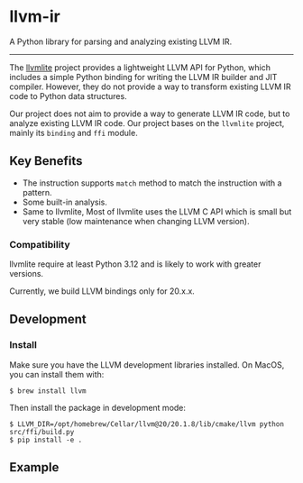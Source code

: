 # llvm-ir

A Python library for parsing and analyzing existing LLVM IR.

-----------------------------------------------------------

The [llvmlite](https://github.com/numba/llvmlite) project provides a lightweight LLVM API for Python, which includes a simple Python binding for writing the LLVM IR builder and JIT compiler.
However, they do not provide a way to transform existing LLVM IR code to Python data structures.

Our project does not aim to provide a way to generate LLVM IR code, but to analyze existing LLVM IR code.
Our project bases on the `llvmlite` project, mainly its `binding` and `ffi` module.

## Key Benefits

* The instruction supports `match` method to match the instruction with a pattern.
* Some built-in analysis.
* Same to llvmlite, Most of llvmlite uses the LLVM C API which is small but very stable
  (low maintenance when changing LLVM version).

### Compatibility

llvmlite require at least Python 3.12 and is likely to work with greater versions.

Currently, we build LLVM bindings only for 20.x.x.

## Development

### Install

Make sure you have the LLVM development libraries installed.
On MacOS, you can install them with:

    $ brew install llvm
  
Then install the package in development mode:

    $ LLVM_DIR=/opt/homebrew/Cellar/llvm@20/20.1.8/lib/cmake/llvm python src/ffi/build.py
    $ pip install -e .

## Example
